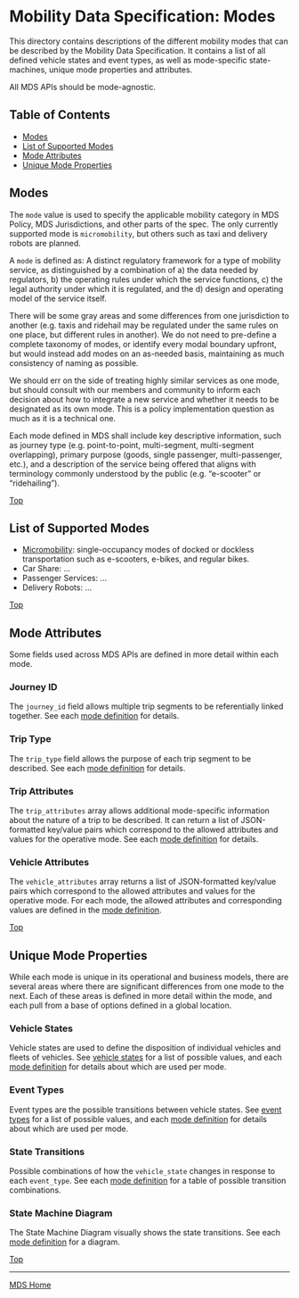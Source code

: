 # Mobility Data Specification: **Modes**

This directory contains descriptions of the different mobility modes that can be described by the Mobility Data Specification.  It contains a list of all defined vehicle states and event types, as well as mode-specific state-machines, unique mode properties and attributes.

All MDS APIs should be mode-agnostic.

## Table of Contents

* [Modes](#modes)
* [List of Supported Modes](#list-of-supported-modes)
* [Mode Attributes](#mode-attributes)
* [Unique Mode Properties](#unique-mode-properties)

## Modes

The `mode` value is used to specify the applicable mobility category in MDS Policy, MDS Jurisdictions, and other parts of the spec. The only currently supported mode is `micromobility`, but others such as taxi and delivery robots are planned.

A `mode` is defined as: A distinct regulatory framework for a type of mobility service, as distinguished by a combination of a) the data needed by regulators, b) the operating rules under which the service functions, c) the legal authority under which it is regulated, and the d) design and operating model of the service itself.

There will be some gray areas and some differences from one jurisdiction to another (e.g. taxis and ridehail may be regulated under the same rules on one place, but different rules in another). We do not need to pre-define a complete taxonomy of modes, or identify every modal boundary upfront, but would instead add modes on an as-needed basis, maintaining as much consistency of naming as possible.

We should err on the side of treating highly similar services as one mode, but should consult with our members and community to inform each decision about how to integrate a new service and whether it needs to be designated as its own mode. This is a policy implementation question as much as it is a technical one.

Each mode defined in MDS shall include key descriptive information, such as journey type (e.g. point-to-point, multi-segment, multi-segment overlapping), primary purpose (goods, single passenger, multi-passenger, etc.), and a description of the service being offered that aligns with terminology commonly understood by the public (e.g. “e-scooter” or “ridehailing”). 

[Top][toc]

## List of Supported Modes

* [Micromobility][micro]: single-occupancy modes of docked or dockless transportation such as e-scooters, e-bikes, and regular bikes.
* Car Share: ...
* Passenger Services: ...
* Delivery Robots: ...

[Top][toc]

## Mode Attributes

Some fields used across MDS APIs are defined in more detail within each mode.

### Journey ID

The `journey_id` field allows multiple trip segments to be referentially linked together. See each [mode definition](#list-of-supported-modes) for details.

### Trip Type

The `trip_type` field allows the purpose of each trip segment to be described. See each [mode definition](#list-of-supported-modes) for details.

### Trip Attributes

The `trip_attributes` array allows additional mode-specific information about the nature of a trip to be described. It can return a list of JSON-formatted key/value pairs which correspond to the allowed attributes and values for the operative mode. See each [mode definition](#list-of-supported-modes) for details.

### Vehicle Attributes

The `vehicle_attributes` array returns a list of JSON-formatted key/value pairs which correspond to the allowed attributes and values for the operative mode. For each mode, the allowed attributes and corresponding values are defined in the [mode definition](#list-of-supported-modes).

[Top][toc]

## Unique Mode Properties

While each mode is unique in its operational and business models, there are several areas where there are significant differences from one mode to the next. Each of these areas is defined in more detail within the mode, and each pull from a base of options defined in a global location.

### Vehicle States

Vehicle states are used to define the disposition of individual vehicles and fleets of vehicles. See [vehicle states](/modes/vehicle_states.md) for a list of possible values, and each [mode definition](#list-of-supported-modes) for details about which are used per mode. 

### Event Types

Event types are the possible transitions between vehicle states. See [event types](/modes/event_types.md) for a list of possible values, and each [mode definition](#list-of-supported-modes) for details about which are used per mode. 

### State Transitions

Possible combinations of how the `vehicle_state` changes in response to each `event_type`. See each [mode definition](#list-of-supported-modes) for a table of possible transition combinations.

### State Machine Diagram

The State Machine Diagram visually shows the state transitions. See each [mode definition](#list-of-supported-modes) for a diagram.

[Top][toc]

---

[MDS Home][home]

[home]: /README.md
[modes]: /modes/README.md
[micro]: /modes/micromobility.md
[toc]: #table-of-contents

